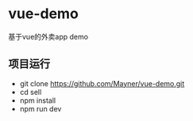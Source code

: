 # vue-demo
基于vue的外卖app demo
## 项目运行
* git clone https://github.com/Mayner/vue-demo.git
* cd sell
* npm install
* npm run dev
